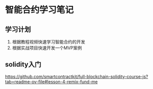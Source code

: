 # 智能合约学习笔记
## 学习计划
1. 根据教程视频快速学习智能合约的开发
2. 根据实战项目快速开发一个MVP案例

## solidity入门
https://github.com/smartcontractkit/full-blockchain-solidity-course-js?tab=readme-ov-file#lesson-4-remix-fund-me

